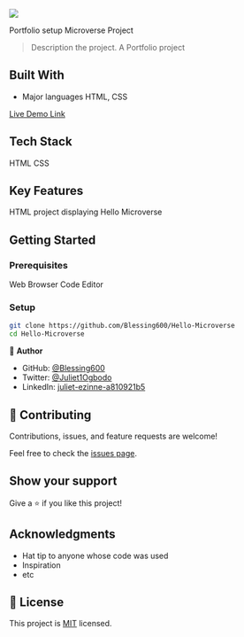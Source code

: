 ![](https://img.shields.io/badge/Microverse-blueviolet)

Portfolio setup Microverse Project

> Description the project.
> A Portfolio project

## Built With

- Major languages HTML, CSS

[Live Demo Link](https://github.com/Blessing600/Hello-Microverse)

## Tech Stack

HTML
CSS

## Key Features

HTML project displaying Hello Microverse

## Getting Started

### Prerequisites

Web Browser
Code Editor

### Setup

```bash
git clone https://github.com/Blessing600/Hello-Microverse
cd Hello-Microverse
```

👤 **Author**

- GitHub: [@Blessing600](https://github.com/Blessing600)
- Twitter: [@Juliet1Ogbodo](https://twitter.com/Juliet1Ogbodo)
- LinkedIn: [juliet-ezinne-a810921b5](https://www.linkedin.com/in/juliet-ezinne-a810921b5/)

## 🤝 Contributing

Contributions, issues, and feature requests are welcome!

Feel free to check the [issues page](../../issues/).

## Show your support

Give a ⭐️ if you like this project!

## Acknowledgments

- Hat tip to anyone whose code was used
- Inspiration
- etc

## 📝 License

This project is [MIT](./MIT.md) licensed.
